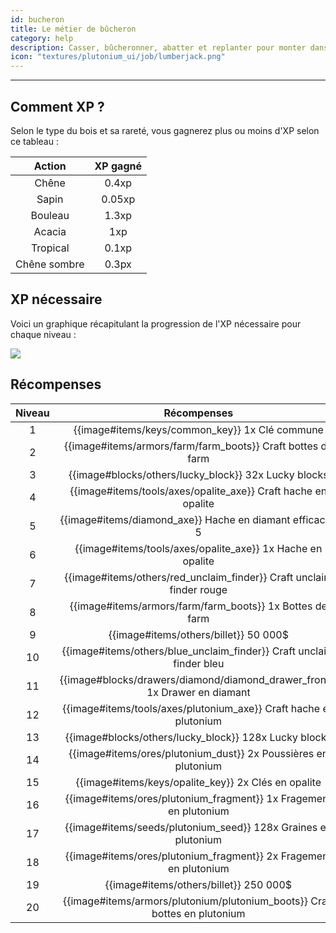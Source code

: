 ```yaml
---
id: bucheron
title: Le métier de bûcheron
category: help
description: Casser, bûcheronner, abatter et replanter pour monter dans le classement
icon: "textures/plutonium_ui/job/lumberjack.png"
---
```

___
## Comment XP ?

Selon le type du bois et sa rareté, vous gagnerez plus ou moins d'XP selon ce tableau : 

Action | XP gagné
:------: | :------:
Chêne | 0.4xp
Sapin | 0.05xp
Bouleau | 1.3xp
Acacia | 1xp
Tropical | 0.1xp
Chêne sombre | 0.3px

## XP nécessaire

Voici un graphique récapitulant la progression de l'XP nécessaire pour chaque niveau :  

<img style="margin: 0 auto;" src="https://user-images.githubusercontent.com/66992287/178094749-db5116e3-0af8-4790-99fd-ce00874d3b66.png">

## Récompenses

Niveau | Récompenses
:----: | :---------: 
1 | {{image#items/keys/common_key}} 1x Clé commune 
2 | {{image#items/armors/farm/farm_boots}} Craft bottes de farm
3 | {{image#blocks/others/lucky_block}} 32x Lucky blocks
4 | {{image#items/tools/axes/opalite_axe}} Craft hache en opalite
5 | {{image#items/diamond_axe}} Hache en diamant efficacité 5
6 | {{image#items/tools/axes/opalite_axe}} 1x Hache en opalite
7 | {{image#items/others/red_unclaim_finder}} Craft unclaim finder rouge
8 | {{image#items/armors/farm/farm_boots}} 1x Bottes de farm
9 | {{image#items/others/billet}} 50 000$
10 | {{image#items/others/blue_unclaim_finder}} Craft unclaim finder bleu
11 | {{image#blocks/drawers/diamond/diamond_drawer_front}} 1x Drawer en diamant
12 | {{image#items/tools/axes/plutonium_axe}} Craft hache en plutonium
13 | {{image#blocks/others/lucky_block}} 128x Lucky blocks
14 | {{image#items/ores/plutonium_dust}} 2x Poussières en plutonium
15 | {{image#items/keys/opalite_key}} 2x Clés en opalite 
16 | {{image#items/ores/plutonium_fragment}} 1x Fragement en plutonium
17 | {{image#items/seeds/plutonium_seed}} 128x Graines en plutonium
18 | {{image#items/ores/plutonium_fragment}} 2x Fragement en plutonium
19 | {{image#items/others/billet}} 250 000$
20 | {{image#items/armors/plutonium/plutonium_boots}} Craft bottes en plutonium
